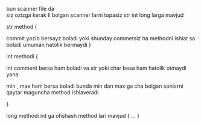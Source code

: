 bun scanner file da  
siz ozizga kerak li bolgan scanner larni topasiz 
str 
int 
long
larga mavjud 

str method {

commit yozib bersayz boladi 
yoki shunday commetsiz ha methodni ishlat sa boladi 
umuman hatolik bermaydi 
}


int methodi {

int comment bersa ham boladi va str yoki char besa ham hatolik otmaydi yana

min , max ham bersa boladi bunda min dan max ga cha bolgan sonlarni qaytar maguncha method ishlaveradi  


}


long methodi int ga ohshash method lari mavjud {
    ...
}